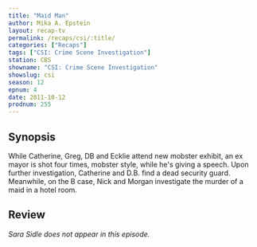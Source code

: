 ```yaml
---
title: "Maid Man"
author: Mika A. Epstein
layout: recap-tv
permalink: /recaps/csi/:title/
categories: ["Recaps"]
tags: ["CSI: Crime Scene Investigation"]
station: CBS
showname: "CSI: Crime Scene Investigation"
showslug: csi
season: 12  
epnum: 4  
date: 2011-10-12
prodnum: 255  
---
```


## Synopsis

While Catherine, Greg, DB and Ecklie attend new mobster exhibit, an ex mayor is shot four times, mobster style, while he's giving a speech. Upon further investigation, Catherine and D.B. find a dead security guard. Meanwhile, on the B case, Nick and Morgan investigate the murder of a maid in a hotel room.

## Review

_Sara Sidle does not appear in this episode._
